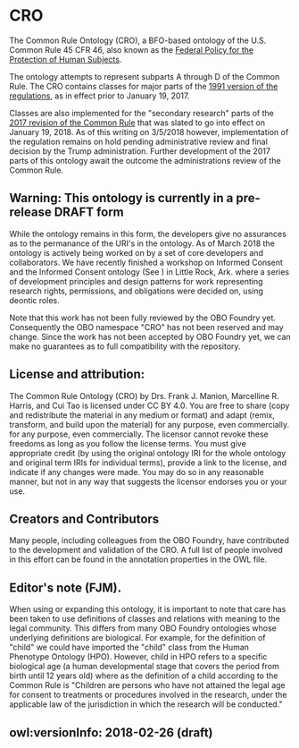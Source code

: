 # CRO
The Common Rule Ontology \(CRO\), a BFO-based ontology of the U.S. Common Rule 45 CFR 46, also known as the [Federal Policy for the Protection of Human Subjects](https://www.hhs.gov/ohrp/regulations-and-policy/regulations/common-rule/index.html). 

The ontology attempts to represent subparts A through D of the Common Rule. The CRO contains classes for major parts of the [1991 version of the regulations](https://www.hhs.gov/ohrp/regulations-and-policy/regulations/45-cfr-46/index.html), as in effect prior to January 19, 2017. 

Classes are also implemented for the "secondary research" parts of the [2017 revision of the Common Rule](https://www.hhs.gov/ohrp/regulations-and-policy/regulations/finalized-revisions-common-rule/index.html) that was slated to go into effect on January 19, 2018. As of this writing on 3/5/2018 however, implementation of the regulation remains on hold pending administrative review and final decision by the Trump administration. Further development of the 2017 parts of this ontology await the outcome the administrations review of the Common Rule. 

## Warning: This ontology is currently in a pre-release DRAFT form
While the ontology remains in this form, the developers give no assurances as to the permanance of the URI's in the ontology. As of March 2018 the ontology is actively being worked on by a set of core developers and collaborators. We have recently finished a workshop on Informed Consent and the Informed Consent ontology (See ) in Little Rock, Ark. where a series of development principles and design patterns for work representing research rights, permissions, and obligations were decided on, using deontic roles.

Note that this work has not been fully reviewed by the OBO Foundry yet. Consequently the OBO namespace "CRO" has not been reserved and may change. Since the work has not been accepted by OBO Foundry yet, we can make no guarantees as to full compatibility with the repository.

## License and attribution:
The Common Rule Ontology (CRO)  by Drs. Frank J. Manion, Marcelline R. Harris, and Cui Tao  is licensed under CC BY 4.0. You are free to share (copy and redistribute the material in any medium or format) and adapt (remix, transform, and build upon the material) for any purpose, even commercially. for any purpose, even commercially. The licensor cannot revoke these freedoms as long as you follow the license terms. You must give appropriate credit (by using the original ontology IRI for the whole ontology and original term IRIs for individual terms), provide a link to the license, and indicate if any changes were made. You may do so in any reasonable manner, but not in any way that suggests the licensor endorses you or your use.

## Creators and Contributors
Many people, including colleagues from the OBO Foundry, have contributed to the development and validation of the CRO. A full list of people involved in this effort can be found in the annotation properties in the OWL file.

## Editor's note (FJM).
When using or expanding this ontology, it is important to note that care has been taken to use definitions of classes and relations with meaning to the legal community. This differs from many OBO Foundry ontologies whose underlying definitions are biological. For example, for the definition of "child" we could have imported the "child" class from the Human Phenotype Ontology \(HPO\). However, child in HPO  refers to a specific biological age (a human developmental stage that covers the period from birth until 12 years old) where as the definition of a child according to the Common Rule is "Children are persons who have not attained the legal age for consent to treatments or procedures involved in the research, under the applicable law of the jurisdiction in which the research will be conducted."

## owl:versionInfo: 2018-02-26 \(draft\)
